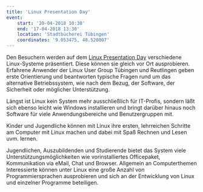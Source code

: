 ```yaml
---
title: 'Linux Presentation Day'
event:
    start: '20-04-2018 10:30'
    end: '17-04-2018 13:30'
    location: 'Stadtbücherei Tübingen'
    coordinates: '9.053475, 48.520007'
---
```


Den Besuchern werden auf dem [Linux Presentation Day](http://www.linux-presentation-day.de/) verschiedene Linux-Systeme präsentiert. Diese können sie gleich vor Ort ausprobieren. Erfahrene Anwender der Linux User Group Tübingen und Reutlingen geben erste Orientierung und beantworten typische Fragen rund um das alternative Betriebssystem, wie nach dem Bezug, der Software, der Sicherheit oder möglicher Unterstützung.

Längst ist Linux kein System mehr ausschließlich für IT-Profis, sondern läßt sich ebenso leicht wie Windows installieren und bringt darüber hinaus noch Software für viele Anwendungsbereiche und Benutzergruppen mit.

Kinder und Jugendliche können mit Linux ihre ersten, lehrreichen Schritte am Computer mit Linux machen und dabei mit Spaß Rechnen und Lesen uvm. lernen.

Jugendlichen, Auszubildenden und Studierende bietet das System viele Unterstützungsmöglichkeiten wie vorinstalliertes Officepaket, Kommunikation via eMail, Chat und Browser. Allgemein an Computerthemen Interessierte können unter Linux eine große Anzahl von Programmiersprachen ausprobieren und sich an der Entwicklung von Linux und einzelner Programme beteiligen.